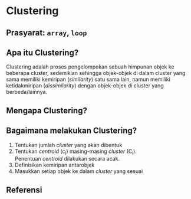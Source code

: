 # Clustering
## Prasyarat: `array`, `loop`
## Apa itu Clustering?
Clustering adalah proses pengelompokan sebuah himpunan objek ke beberapa cluster, sedemikian sehingga objek-objek di dalam cluster yang sama memiliki kemiripan (_similarity_) satu sama lain, namun memiliki ketidakmiripan (_dissimilarity_) dengan objek-objek di cluster yang berbeda/lainnya. <br>

## Mengapa Clustering?
## Bagaimana melakukan Clustering?
1. Tentukan jumlah _cluster_ yang akan dibentuk
2. Tentukan _centroid_ (c<sub>i</sub>) masing-masing _cluster_ (C<sub>i</sub>). <br> Penentuan _centroid_ dilakukan secara acak.
3. Definisikan kemiripan antarobjek
4. Masukkan setiap objek ke dalam _cluster_ yang sesuai 

## Referensi
